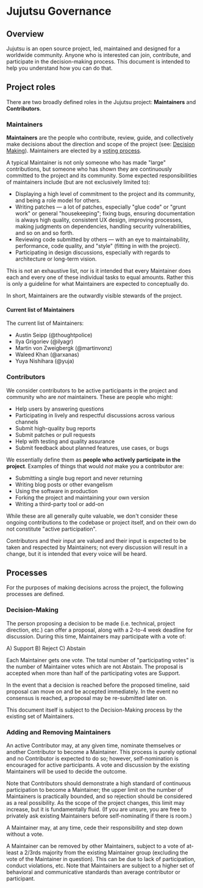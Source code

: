 # Jujutsu Governance

## Overview

Jujutsu is an open source project, led, maintained and designed for a worldwide
community. Anyone who is interested can join, contribute, and participate in the
decision-making process. This document is intended to help you understand how
you can do that.

## Project roles

There are two broadly defined roles in the Jujutsu project: **Maintainers** and
**Contributors**.

### Maintainers

**Maintainers** are the people who contribute, review, guide, and collectively
make decisions about the direction and scope of the project (see:
[Decision Making](#decision-making)). Maintainers are elected by a
[voting process](#adding-and-removing-maintainers).

A typical Maintainer is not only someone who has made "large" contributions, but
someone who has shown they are continuously committed to the project and its
community. Some expected responsibilities of maintainers include (but are not
exclusively limited to):

- Displaying a high level of commitment to the project and its community, and
  being a role model for others.
- Writing patches &mdash; a lot of patches, especially "glue code" or "grunt
  work" or general "housekeeping"; fixing bugs, ensuring documentation is always
  high quality, consistent UX design, improving processes, making judgments on
  dependencies, handling security vulnerabilities, and so on and so forth.
- Reviewing code submitted by others &mdash; with an eye to maintainability,
  performance, code quality, and "style" (fitting in with the project).
- Participating in design discussions, especially with regards to architecture
  or long-term vision.

This is not an exhaustive list, nor is it intended that every Maintainer does
each and every one of these individual tasks to equal amounts. Rather this is
only a guideline for what Maintainers are expected to conceptually do.

In short, Maintainers are the outwardly visible stewards of the project.

#### Current list of Maintainers

The current list of Maintainers:

- Austin Seipp (@thoughtpolice)
- Ilya Grigoriev (@ilyagr)
- Martin von Zweigbergk (@martinvonz)
- Waleed Khan (@arxanas)
- Yuya Nishihara (@yuja)

### Contributors

We consider contributors to be active participants in the project and community
who are _not_ maintainers. These are people who might:

- Help users by answering questions
- Participating in lively and respectful discussions across various channels
- Submit high-quality bug reports
- Submit patches or pull requests
- Help with testing and quality assurance
- Submit feedback about planned features, use cases, or bugs

We essentially define them as **people who actively participate in the
project**. Examples of things that would _not_ make you a contributor are:

- Submitting a single bug report and never returning
- Writing blog posts or other evangelism
- Using the software in production
- Forking the project and maintaining your own version
- Writing a third-party tool or add-on

While these are all generally quite valuable, we don't consider these
ongoing contributions to the codebase or project itself, and on their own do not
constitute "active participation".

Contributors and their input are valued and their input is expected to be taken
and respected by Maintainers; not every discussion will result in a change, but
it is intended that every voice will be heard.

## Processes

For the purposes of making decisions across the project, the following processes
are defined.

### Decision-Making

The person proposing a decision to be made (i.e. technical, project direction,
etc.) can offer a proposal, along with a 2-to-4 week deadline for discussion.
During this time, Maintainers may participate with a vote of:

A) Support B) Reject C) Abstain

Each Maintainer gets one vote. The total number of "participating votes" is the
number of Maintainer votes which are not Abstain. The proposal is accepted when
more than half of the participating votes are Support.

In the event that a decision is reached before the proposed timeline, said
proposal can move on and be accepted immediately. In the event no consensus is
reached, a proposal may be re-submitted later on.

This document itself is subject to the Decision-Making process by the existing
set of Maintainers.

### Adding and Removing Maintainers

An active Contributor may, at any given time, nominate themselves or another
Contributor to become a Maintainer. This process is purely optional and no
Contributor is expected to do so; however, self-nomination is encouraged for
active participants. A vote and discussion by the existing Maintainers will be
used to decide the outcome.

Note that Contributors should demonstrate a high standard of continuous
participation to become a Maintainer; the upper limit on the number of
Maintainers is practically bounded, and so rejection should be considered as a
real possibility. As the scope of the project changes, this limit may increase,
but it is fundamentally fluid. (If you are unsure, you are free to privately ask
existing Maintainers before self-nominating if there is room.)

A Maintainer may, at any time, cede their responsibility and step down without a
vote.

A Maintainer can be removed by other Maintainers, subject to a vote of at-least
a 2/3rds majority from the existing Maintainer group (excluding the vote of the
Maintainer in question). This can be due to lack of participation, conduct
violations, etc. Note that Maintainers are subject to a higher set of behavioral
and communicative standards than average contributor or participant.
